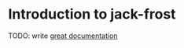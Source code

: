 # Introduction to jack-frost

TODO: write [great documentation](http://jacobian.org/writing/great-documentation/what-to-write/)
